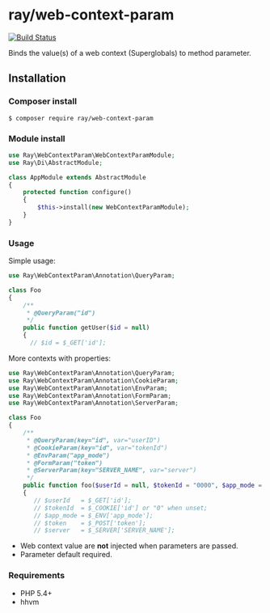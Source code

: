 # ray/web-context-param


[![Build Status](https://travis-ci.org/Ray-Di/Ray.WebContextParam.svg)](https://travis-ci.org/Ray-Di/Ray.WebContextParam)

Binds the value(s) of a web context (Superglobals) to method parameter.

## Installation

### Composer install

    $ composer require ray/web-context-param
 
### Module install

```php
use Ray\WebContextParam\WebContextParamModule;
use Ray\Di\AbstractModule;

class AppModule extends AbstractModule
{
    protected function configure()
    {
        $this->install(new WebContextParamModule);
    }
}
```
### Usage

Simple usage:

```php
use Ray\WebContextParam\Annotation\QueryParam;

class Foo
{
    /**
     * @QueryParam("id")
     */
    public function getUser($id = null)
    {
      // $id = $_GET['id'];
```

More contexts with properties:

```php
use Ray\WebContextParam\Annotation\QueryParam;
use Ray\WebContextParam\Annotation\CookieParam;
use Ray\WebContextParam\Annotation\EnvParam;
use Ray\WebContextParam\Annotation\FormParam;
use Ray\WebContextParam\Annotation\ServerParam;

class Foo
{
    /**
     * @QueryParam(key="id", var="userID")
     * @CookieParam(key="id", var="tokenId")
     * @EnvParam("app_mode")
     * @FormParam("token")
     * @ServerParam(key="SERVER_NAME", var="server")
     */
    public function foo($userId = null, $tokenId = "0000", $app_mode = null, $token = null, $server = null)
    {
       // $userId   = $_GET['id'];
       // $tokenId  = $_COOKIE['id'] or "0" when unset;
       // $app_mode = $_ENV['app_mode'];
       // $token    = $_POST['token'];
       // $server   = $_SERVER['SERVER_NAME'];
```

 * Web context value are **not** injected when parameters are passed.
 * Parameter default required.
 
### Requirements

 * PHP 5.4+
 * hhvm
